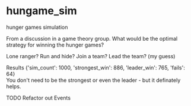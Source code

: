 # hungame_sim
hunger games simulation

From a discussion in a game theory group.
What would be the optimal strategy for winning the hunger games?

Lone ranger?
Run and hide?
Join a team?
Lead the team? (my guess)

Results
{'sim_count': 1000, 'strongest_win': 886, 'leader_win': 765, 'fails': 64}  
You don't need to be the strongest or even the leader - but it definately helps.  


TODO
Refactor out Events
